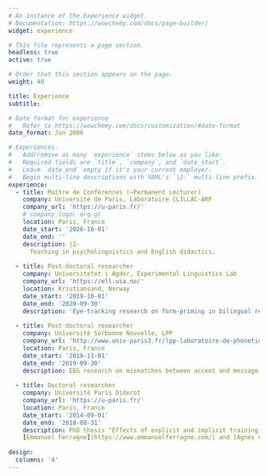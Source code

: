 ```yaml
---
# An instance of the Experience widget.
# Documentation: https://wowchemy.com/docs/page-builder/
widget: experience

# This file represents a page section.
headless: true
active: true

# Order that this section appears on the page.
weight: 40

title: Experience
subtitle:

# Date format for experience
#   Refer to https://wowchemy.com/docs/customization/#date-format
date_format: Jan 2006

# Experiences.
#   Add/remove as many `experience` items below as you like.
#   Required fields are `title`, `company`, and `date_start`.
#   Leave `date_end` empty if it's your current employer.
#   Begin multi-line descriptions with YAML's `|2-` multi-line prefix.
experience:
  - title: Maître de Conférences (~Permanent Lecturer)
    company: Université de Paris, Laboratoire CLILLAC-ARP
    company_url: 'https://u-paris.fr/'
    # company_logo: org-gc
    location: Paris, France
    date_start: '2020-10-01'
    date_end: ''
    description: |2-
      Teaching in psycholinguistics and English didactics.
        
  - title: Post-doctoral researcher
    company: Universitetet i Agder, Experimental Linguistics Lab
    company_url: 'https://ell.uia.no/'
    location: Kristiansand, Norway
    date_start: '2019-10-01'
    date_end: '2020-09-30'
    description: 'Eye-tracking research on form-priming in bilingual reading.'
    
  - title: Post-doctoral researcher
    company: Université Sorbonne Nouvelle, LPP
    company_url: 'http://www.univ-paris3.fr/lpp-laboratoire-de-phonetique-et-phonologie-umr-7018-279.kjsp'
    location: Paris, France
    date_start: '2018-11-01'
    date_end: '2019-09-30'
    description: EEG research on mismatches between accent and message.
    
  - title: Doctoral researcher
    company: Université Paris Diderot
    company_url: 'https://u-paris.fr/'
    location: Paris, France
    date_start: '2014-09-01'
    date_end: '2018-08-31'
    description: PhD thesis "Effects of explicit and implicit training on the acquisition of English syntax by French learners: an ERP study" under the supervision of 
    [Emmanuel Ferragne](https://www.emmanuelferragne.com/) and [Agnès Celle](https://www.researchgate.net/profile/Agnes-Celle).
     
design:
  columns: '4'
---
```

